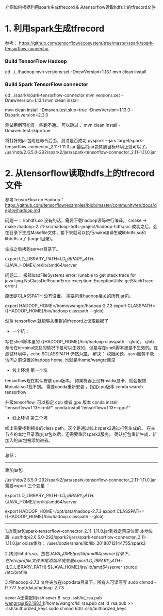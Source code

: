 介绍如何根据利用spark生成tfrecord & 从tensorflow读取hdfs上的tfrecord文件

# 1. 利用spark生成tfrecord
参考：
https://github.com/tensorflow/ecosystem/tree/master/spark/spark-tensorflow-connector


### Build TensorFlow Hadoop
cd ../../hadoop
mvn versions:set -DnewVersion=1.13.1
mvn clean install

### Build Spark TensorFlow connector
cd ../spark/spark-tensorflow-connector
mvn versions:set -DnewVersion=1.13.1
mvn clean install


mvn clean install -Dmaven.test.skip=true -DnewVersion=1.13.0 -Dspark.version=2.3.0

测试用例可能有一些跑不通。 可以跳过： mvn clean install -Dmaven.test.skip=true

将打好的jar包附在命令后面，测试是否成功 pyspark --jars target/spark-tensorflow-connector_2.11-1.11.0.jar
最后将jar包拷到目标环境上就可以了。
/usr/hdp/2.6.5.0-292/spark2/jars/spark-tensorflow-connector_2.11-1.11.0.jar

# 2. 从tensorflow读取hdfs上的tfrecord文件
参考TensorFlow on Hadoop：
https://github.com/tensorflow/examples/blob/master/community/en/docs/deploy/hadoop.md

问题一： libhdfs.so 没有的话，需要下载hadoop源码进行编译。 cmake -> make
/hadoop-2.7.1-src/hadoop-hdfs-project/hadoop-hdfs/src
成功之后，会在目录下生成Makefile文件，接下来就可以执行make编译生成libhdfs.so和libhdfs.a了 (target目录)。

生成之后拷到server目录下。

export LD_LIBRARY_PATH=${LD_LIBRARY_PATH}:${JAVA_HOME}/jre/lib/amd64/server


问题二： 报错loadFileSystems error:
(unable to get stack trace for java.lang.NoClassDefFoundError exception: ExceptionUtils::getStackTrace error.)

原因是CLASSPATH 没有设置。 需要包含hadoop相关的所有jar包。

export HADOOP_HOME=/home/wangrc/hadoop-2.7.3
export CLASSPATH=$(${HADOOP_HOME}/bin/hadoop classpath --glob)

然后 tensorflow 就能够从集群的tfrecord上读取数据了

* 一个坑：

写在shell脚本里的 $(${HADOOP_HOME}/bin/hadoop classpath --glob)。
glob命令在terminal交互的情况下是可以生效的，但是写在shell脚本里是不生效的。在测试环境中，echo $CLASSPATH 仍然为空。
解决：
权限问题，yarn服务不能访问之前设置的hadoop home, 也就是/home/wangrc目录

* 线上环境 第一个坑

tensorflow现在默认安装 gpu版本。 如果机器上没有nvidia显卡，就会报错libcuda.so.1找不到。
需要conda重新安装 ，指定cpu版本
conda search tensorflow

升级tensorflow, 可以指定 cpu 或者 gpu 版本
conda install 'tensorflow=1.13*=mkl*'
conda install 'tensorflow=1.13*=gpu*'

* 线上环境 第二个坑

线上需要找到相关的class path，这个是通过线上spark2通过打包生成的。
在主节点的本地目录添加jar包以后，还需要重启spark2服务。
确认打包重新生成，新加入的jar包被添加进去。




-------------------------------------------------------------------------------------------
总结：

-------------------------------------------------------------------------------------------
添加jar包

/usr/hdp/2.6.5.0-292/spark2/jars/spark-tensorflow-connector_2.11-1.11.0.jar
需要export 三个变量 ：

export LD_LIBRARY_PATH=${LD_LIBRARY_PATH}:${JAVA_HOME}/jre/lib/amd64/server

export HADOOP_HOME=/opt/data/hadoop-2.7.3
export CLASSPATH=$(${HADOOP_HOME}/bin/hadoop classpath --glob)


-------------------------------------------------------------------------------------------
1.放置jar包spark-tensorflow-connector_2.11-1.11.0.jar到找定目录位置
 本地位置: /usr/hdp/2.6.5.0-292/spark2/jars/spark-tensorflow-connector_2.11-1.11.0.jar
 ooize集群： /user/oozie/share/lib/lib_20180712144755/spark2

2.拷贝libhdfs.so，放在${JAVA_HOME}/jre/lib/amd64/server目录下， 在/etc/profile文件末尾添加环境变量
export LD_LIBRARY_PATH=${LD_LIBRARY_PATH}:${JAVA_HOME}/jre/lib/amd64/server
source /etc/profile

3.将hadoop-2.7.3 文件夹放在/opt/data目录下，所有人可读可写
sudo chmod -R 777 /opt/data/hadoop-2.7.3




sever A无需密码ssh sever B:
scp .ssh/id_rsa.pub wangrc@192.168.1.1:/home/wangrc/id_rsa.pub
cat id_rsa.pub >> .ssh/authorized_keys
sudo chmod 600 .ssh/authorized_keys

